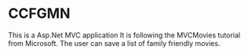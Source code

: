 # CCFGMN
This is a Asp.Net MVC application 
It is following the MVCMovies tutorial from Microsoft.
The user can save a list of family friendly movies.
